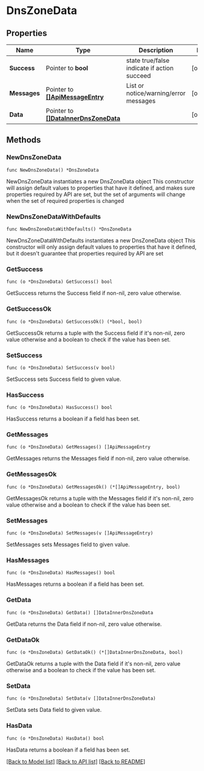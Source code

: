 # DnsZoneData

## Properties

Name | Type | Description | Notes
------------ | ------------- | ------------- | -------------
**Success** | Pointer to **bool** | state true/false indicate if action succeed | [optional] 
**Messages** | Pointer to [**[]ApiMessageEntry**](ApiMessageEntry.md) | List or notice/warning/error messages | [optional] 
**Data** | Pointer to [**[]DataInnerDnsZoneData**](DataInnerDnsZoneData.md) |  | [optional] 

## Methods

### NewDnsZoneData

`func NewDnsZoneData() *DnsZoneData`

NewDnsZoneData instantiates a new DnsZoneData object
This constructor will assign default values to properties that have it defined,
and makes sure properties required by API are set, but the set of arguments
will change when the set of required properties is changed

### NewDnsZoneDataWithDefaults

`func NewDnsZoneDataWithDefaults() *DnsZoneData`

NewDnsZoneDataWithDefaults instantiates a new DnsZoneData object
This constructor will only assign default values to properties that have it defined,
but it doesn't guarantee that properties required by API are set

### GetSuccess

`func (o *DnsZoneData) GetSuccess() bool`

GetSuccess returns the Success field if non-nil, zero value otherwise.

### GetSuccessOk

`func (o *DnsZoneData) GetSuccessOk() (*bool, bool)`

GetSuccessOk returns a tuple with the Success field if it's non-nil, zero value otherwise
and a boolean to check if the value has been set.

### SetSuccess

`func (o *DnsZoneData) SetSuccess(v bool)`

SetSuccess sets Success field to given value.

### HasSuccess

`func (o *DnsZoneData) HasSuccess() bool`

HasSuccess returns a boolean if a field has been set.

### GetMessages

`func (o *DnsZoneData) GetMessages() []ApiMessageEntry`

GetMessages returns the Messages field if non-nil, zero value otherwise.

### GetMessagesOk

`func (o *DnsZoneData) GetMessagesOk() (*[]ApiMessageEntry, bool)`

GetMessagesOk returns a tuple with the Messages field if it's non-nil, zero value otherwise
and a boolean to check if the value has been set.

### SetMessages

`func (o *DnsZoneData) SetMessages(v []ApiMessageEntry)`

SetMessages sets Messages field to given value.

### HasMessages

`func (o *DnsZoneData) HasMessages() bool`

HasMessages returns a boolean if a field has been set.

### GetData

`func (o *DnsZoneData) GetData() []DataInnerDnsZoneData`

GetData returns the Data field if non-nil, zero value otherwise.

### GetDataOk

`func (o *DnsZoneData) GetDataOk() (*[]DataInnerDnsZoneData, bool)`

GetDataOk returns a tuple with the Data field if it's non-nil, zero value otherwise
and a boolean to check if the value has been set.

### SetData

`func (o *DnsZoneData) SetData(v []DataInnerDnsZoneData)`

SetData sets Data field to given value.

### HasData

`func (o *DnsZoneData) HasData() bool`

HasData returns a boolean if a field has been set.


[[Back to Model list]](../README.md#documentation-for-models) [[Back to API list]](../README.md#documentation-for-api-endpoints) [[Back to README]](../README.md)


